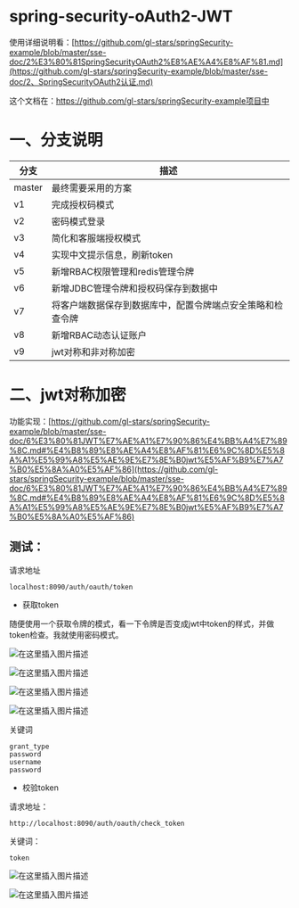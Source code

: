 # spring-security-oAuth2-JWT

使用详细说明看：[https://github.com/gl-stars/springSecurity-example/blob/master/sse-doc/2%E3%80%81SpringSecurityOAuth2%E8%AE%A4%E8%AF%81.md](https://github.com/gl-stars/springSecurity-example/blob/master/sse-doc/2、SpringSecurityOAuth2认证.md)

这个文档在：https://github.com/gl-stars/springSecurity-example项目中

# 一、分支说明

| 分支   | 描述                                                       |
| ------ | ---------------------------------------------------------- |
| master | 最终需要采用的方案                                         |
| v1     | 完成授权码模式                                             |
| v2     | 密码模式登录                                               |
| v3     | 简化和客服端授权模式                                       |
| v4     | 实现中文提示信息，刷新token                                |
| v5     | 新增RBAC权限管理和redis管理令牌                            |
| v6     | 新增JDBC管理令牌和授权码保存到数据中                       |
| v7     | 将客户端数据保存到数据库中，配置令牌端点安全策略和检查令牌 |
| v8     | 新增RBAC动态认证账户                                       |
| v9     | jwt对称和非对称加密                                        |



# 二、jwt对称加密

功能实现：[https://github.com/gl-stars/springSecurity-example/blob/master/sse-doc/6%E3%80%81JWT%E7%AE%A1%E7%90%86%E4%BB%A4%E7%89%8C.md#%E4%B8%89%E8%AE%A4%E8%AF%81%E6%9C%8D%E5%8A%A1%E5%99%A8%E5%AE%9E%E7%8E%B0jwt%E5%AF%B9%E7%A7%B0%E5%8A%A0%E5%AF%86](https://github.com/gl-stars/springSecurity-example/blob/master/sse-doc/6%E3%80%81JWT%E7%AE%A1%E7%90%86%E4%BB%A4%E7%89%8C.md#%E4%B8%89%E8%AE%A4%E8%AF%81%E6%9C%8D%E5%8A%A1%E5%99%A8%E5%AE%9E%E7%8E%B0jwt%E5%AF%B9%E7%A7%B0%E5%8A%A0%E5%AF%86)

## 测试：

请求地址

```http
localhost:8090/auth/oauth/token
```

- 获取token

随便使用一个获取令牌的模式，看一下令牌是否变成jwt中token的样式，并做token检查。我就使用密码模式。

![在这里插入图片描述](https://img-blog.csdnimg.cn/20200710091257598.png?x-oss-process=image/watermark,type_ZmFuZ3poZW5naGVpdGk,shadow_10,text_aHR0cHM6Ly9ibG9nLmNzZG4ubmV0L3FxXzQxODUzNDQ3,size_16,color_FFFFFF,t_70)

![在这里插入图片描述](https://img-blog.csdnimg.cn/20200710090957258.png?x-oss-process=image/watermark,type_ZmFuZ3poZW5naGVpdGk,shadow_10,text_aHR0cHM6Ly9ibG9nLmNzZG4ubmV0L3FxXzQxODUzNDQ3,size_16,color_FFFFFF,t_70)

![在这里插入图片描述](https://img-blog.csdnimg.cn/20200710091146216.png?x-oss-process=image/watermark,type_ZmFuZ3poZW5naGVpdGk,shadow_10,text_aHR0cHM6Ly9ibG9nLmNzZG4ubmV0L3FxXzQxODUzNDQ3,size_16,color_FFFFFF,t_70)

![在这里插入图片描述](https://img-blog.csdnimg.cn/2020071009121835.png?x-oss-process=image/watermark,type_ZmFuZ3poZW5naGVpdGk,shadow_10,text_aHR0cHM6Ly9ibG9nLmNzZG4ubmV0L3FxXzQxODUzNDQ3,size_16,color_FFFFFF,t_70)

关键词

```
grant_type
password
username
password
```

- 校验token

请求地址：

```http
http://localhost:8090/auth/oauth/check_token
```

关键词：

```
token
```

![在这里插入图片描述](https://img-blog.csdnimg.cn/20200710091538172.png?x-oss-process=image/watermark,type_ZmFuZ3poZW5naGVpdGk,shadow_10,text_aHR0cHM6Ly9ibG9nLmNzZG4ubmV0L3FxXzQxODUzNDQ3,size_16,color_FFFFFF,t_70)

![在这里插入图片描述](https://img-blog.csdnimg.cn/20200710091650604.png?x-oss-process=image/watermark,type_ZmFuZ3poZW5naGVpdGk,shadow_10,text_aHR0cHM6Ly9ibG9nLmNzZG4ubmV0L3FxXzQxODUzNDQ3,size_16,color_FFFFFF,t_70)

